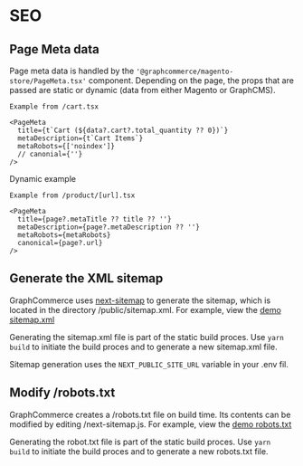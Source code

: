 # SEO

## Page Meta data

Page meta data is handled by the `'@graphcommerce/magento-store/PageMeta.tsx'`
component. Depending on the page, the props that are passed are static or
dynamic (data from either Magento or GraphCMS).

```
Example from /cart.tsx

<PageMeta
  title={t`Cart (${data?.cart?.total_quantity ?? 0})`}
  metaDescription={t`Cart Items`}
  metaRobots={['noindex']}
  // canonial={''}
/>
```

Dynamic example

```
Example from /product/[url].tsx

<PageMeta
  title={page?.metaTitle ?? title ?? ''}
  metaDescription={page?.metaDescription ?? ''}
  metaRobots={metaRobots}
  canonical={page?.url}
/>
```

## Generate the XML sitemap

GraphCommerce uses
[next-sitemap](https://github.com/iamvishnusankar/next-sitemap) to generate the
sitemap, which is located in the directory /public/sitemap.xml. For example,
view the [demo sitemap.xml](https://graphcommerce.vercel.app/sitemap.xml)

Generating the sitemap.xml file is part of the static build proces. Use
`yarn build` to initiate the build proces and to generate a new sitemap.xml
file.

Sitemap generation uses the `NEXT_PUBLIC_SITE_URL` variable in your .env fil.

## Modify /robots.txt

GraphCommerce creates a /robots.txt file on build time. Its contents can be
modified by editing /next-sitemap.js. For example, view the
[demo robots.txt](https://graphcommerce.vercel.app/robots.txt)

Generating the robot.txt file is part of the static build proces. Use
`yarn build` to initiate the build proces and to generate a new robots.txt file.
